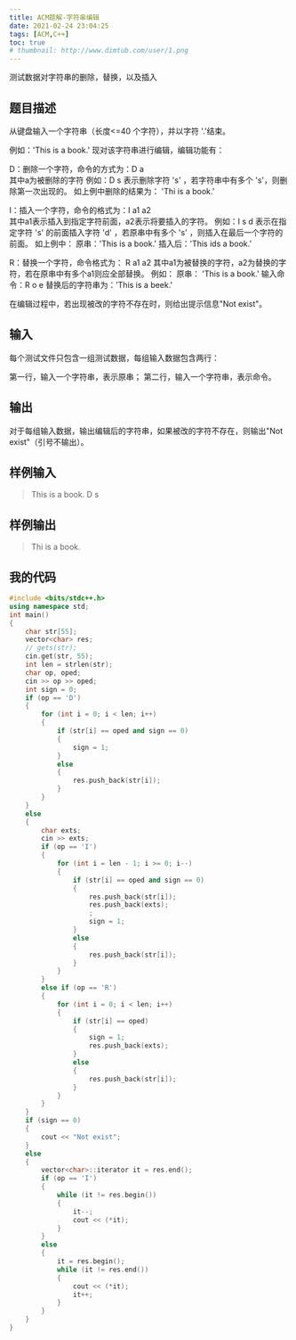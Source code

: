 ```yaml
---
title: ACM题解-字符串编辑
date: 2021-02-24 23:04:25
tags: [ACM,C++]
toc: true
# thumbnail: http://www.dimtub.com/user/1.png
---
```

测试数据对字符串的删除，替换，以及插入
<!--more-->
## 题目描述
从键盘输入一个字符串（长度<=40 个字符），并以字符 '.'结束。

例如：'This is a book.' 现对该字符串进行编辑，编辑功能有：

D：删除一个字符，命令的方式为：D a  
其中a为被删除的字符
例如：D s  表示删除字符 's' ，若字符串中有多个 's'，则删除第一次出现的。
如上例中删除的结果为： 'Thi is a book.'

I：插入一个字符，命令的格式为：I a1 a2  
其中a1表示插入到指定字符前面，a2表示将要插入的字符。
例如：I s d  表示在指定字符 's' 的前面插入字符 'd' ，若原串中有多个 's' ，则插入在最后一个字符的前面。
如上例中：
原串：'This is a book.'
插入后：'This ids a book.'

R：替换一个字符，命令格式为：
R a1 a2  其中a1为被替换的字符，a2为替换的字符，若在原串中有多个a1则应全部替换。
例如： 原串： 'This is a book.'
输入命令：R o e
替换后的字符串为：'This is a beek.'

在编辑过程中，若出现被改的字符不存在时，则给出提示信息"Not exist"。

## 输入

每个测试文件只包含一组测试数据，每组输入数据包含两行：

第一行，输入一个字符串，表示原串；
第二行，输入一个字符串，表示命令。

## 输出

对于每组输入数据，输出编辑后的字符串，如果被改的字符不存在，则输出"Not exist"（引号不输出）。

## 样例输入

> This is a book.
> D s

## 样例输出

> Thi is a book.

## 我的代码

```c++
#include <bits/stdc++.h>
using namespace std;
int main()
{
	char str[55];
	vector<char> res;
	// gets(str);
	cin.get(str, 55);
	int len = strlen(str);
	char op, oped;
	cin >> op >> oped;
	int sign = 0;
	if (op == 'D')
	{
		for (int i = 0; i < len; i++)
		{
			if (str[i] == oped and sign == 0)
			{
				sign = 1;
			}
			else
			{
				res.push_back(str[i]);
			}
		}
	}
	else
	{
		char exts;
		cin >> exts;
		if (op == 'I')
		{
			for (int i = len - 1; i >= 0; i--)
			{
				if (str[i] == oped and sign == 0)
				{
					res.push_back(str[i]);
					res.push_back(exts);
					;
					sign = 1;
				}
				else
				{
					res.push_back(str[i]);
				}
			}
		}
		else if (op == 'R')
		{
			for (int i = 0; i < len; i++)
			{
				if (str[i] == oped)
				{
					sign = 1;
					res.push_back(exts);
				}
				else
				{
					res.push_back(str[i]);
				}
			}
		}
	}
	if (sign == 0)
	{
		cout << "Not exist";
	}
	else
	{
		vector<char>::iterator it = res.end();
		if (op == 'I')
		{
			while (it != res.begin())
			{
				it--;
				cout << (*it);
			}
		}
		else
		{
			it = res.begin();
			while (it != res.end())
			{
				cout << (*it);
				it++;
			}
		}
	}
}
```
